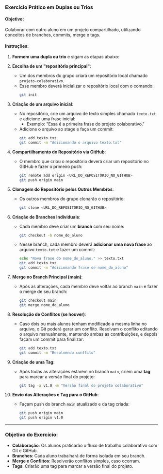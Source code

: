 ### **Exercício Prático em Duplas ou Trios**

#### **Objetivo:**
Colaborar com outro aluno em um projeto compartilhado, utilizando conceitos de branches, commits, merge e tags.

#### **Instruções:**

1. **Formem uma dupla ou trio** e sigam as etapas abaixo:
   
2. **Escolha de um "repositório principal"**:
   - Um dos membros do grupo criará um repositório local chamado `projeto-colaborativo`.
   - Esse membro deverá inicializar o repositório local com o comando:
     ```bash
     git init
     ```

3. **Criação de um arquivo inicial**:
   - No repositório, crie um arquivo de texto simples chamado `texto.txt` e adicione uma frase inicial:
     - Exemplo: "Essa é a primeira frase do projeto colaborativo."
   - Adicione o arquivo ao stage e faça um commit:
     ```bash
     git add texto.txt
     git commit -m "Adicionando o arquivo texto.txt"
     ```

4. **Compartilhamento do Repositório via GitHub**:
   - O membro que criou o repositório deverá criar um repositório no GitHub e fazer o primeiro push:
     ```bash
     git remote add origin <URL_DO_REPOSITÓRIO_NO_GITHUB>
     git push origin main
     ```

5. **Clonagem do Repositório pelos Outros Membros**:
   - Os outros membros do grupo clonarão o repositório:
     ```bash
     git clone <URL_DO_REPOSITÓRIO_NO_GITHUB>
     ```

6. **Criação de Branches Individuais**:
   - Cada membro deve criar um **branch** com seu nome:
     ```bash
     git checkout -b nome_do_aluno
     ```
   - Nesse branch, cada membro deverá **adicionar uma nova frase** ao arquivo `texto.txt` e fazer um commit:
     ```bash
     echo "Nova frase do nome_do_aluno." >> texto.txt
     git add texto.txt
     git commit -m "Adicionando frase de nome_do_aluno"
     ```

7. **Merge no Branch Principal (main)**:
   - Após as alterações, cada membro deve voltar ao branch `main` e fazer o merge de seu branch:
     ```bash
     git checkout main
     git merge nome_do_aluno
     ```

8. **Resolução de Conflitos (se houver)**:
   - Caso dois ou mais alunos tenham modificado a mesma linha no arquivo, o Git poderá gerar um conflito. Resolvam o conflito editando o arquivo manualmente, mantendo ambas as contribuições, e depois façam um commit para finalizar:
     ```bash
     git add texto.txt
     git commit -m "Resolvendo conflito"
     ```

9. **Criação de uma Tag**:
   - Após todas as alterações estarem no branch `main`, criem uma **tag** para marcar a versão final do projeto:
     ```bash
     git tag -a v1.0 -m "Versão final do projeto colaborativo"
     ```

10. **Envio das Alterações e Tag para o GitHub**:
    - Façam push do branch `main` atualizado e da tag criada:
      ```bash
      git push origin main
      git push origin v1.0
      ```

---

### **Objetivo do Exercício**:
- **Colaboração**: Os alunos praticarão o fluxo de trabalho colaborativo com Git e GitHub.
- **Branches**: Cada aluno trabalhará de forma isolada em seu branch.
- **Merge e Conflitos**: Resolverão conflitos simples, caso ocorram.
- **Tags**: Criarão uma tag para marcar a versão final do projeto.
